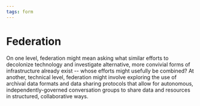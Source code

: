 ```yaml
---
tags: form
---
```


# Federation

On one level, federation might mean asking what similar efforts to decolonize technology and investigate alternative, more convivial forms of infrastructure already exist -- whose efforts might usefully be combined?  At another, technical level, federation might involve exploring the use of archival data formats and data sharing protocols that allow for autonomous, independently-governed conversation groups to share data and resources in structured, collaborative ways.
